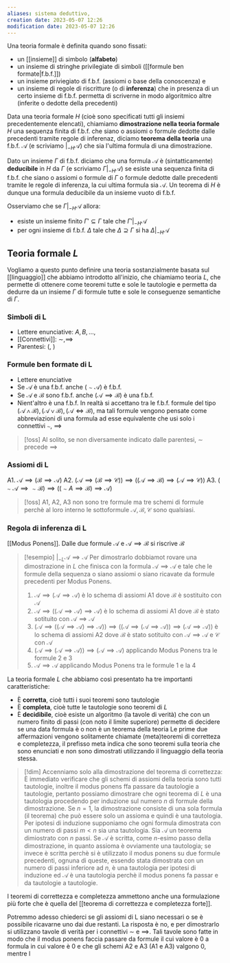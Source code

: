 ```yaml
---
aliases: sistema deduttivo,
creation date: 2023-05-07 12:26
modification date: 2023-05-07 12:26
---
```


Una teoria formale è definita quando sono fissati:
- un [[insieme]] di simbolo (**alfabeto**)
- un insieme di stringhe privilegiate di simboli ([[formule ben formate|f.b.f.]])
- un insieme priviegiato di f.b.f. (assiomi o base della conoscenza) e
- un insieme di regole di riscritture (o di **inferenza**) che in presenza di un certo insieme di f.b.f. permetta di scriverne in modo algoritmico altre (inferite o dedotte della precedenti)



Data una teoria formale $H$ (cioè sono specificati tutti gli insiemi precedentemente elencati), chiamiamo **dimostrazione nella teoria formale** $H$ una sequenza finita di f.b.f. che siano o assiomi o formule dedotte dalle precedenti tramite regole di inferenaz, diciamo **teorema della teoria** una f.b.f. $\mathcal{A}$ (e scriviamo $|_{-H} \mathcal{A}$) che sia l'ultima formula di una dimostrazione.

Dato un insieme $\Gamma$ di f.b.f. diciamo che una formula $\mathcal{A}$ è (sintatticamente) **deducibile** in $H$ da $\Gamma$ (e scriviamo $\Gamma |_{-H}\mathcal{A}$) se esiste una sequenza finita di f.b.f. che siano o assiomi o formule di $\Gamma$ o formule dedotte dalle precedenti tramite le regole di inferenza, la cui ultima formula sia $\mathcal{A}$.
Un teorema di $H$ è dunque una formula deducibile da un insieme vuoto di f.b.f.

Osserviamo che se $\Gamma |_{-H}\mathcal{A}$ allora:
- esiste un insieme finito $\Gamma' \subseteq \Gamma$ tale che $\Gamma' |_{-H}\mathcal{A}$
- per ogni insieme di f.b.f. $\Delta$ tale che $\Delta \supseteq \Gamma$ si ha $\Delta |_{-H} \mathcal{A}$


## Teoria formale $L$
Vogliamo a questo punto definire una teoria sostanzialmente basata sul [[linguaggio]] che abbiamo introdotto all'inizio, che chiamiamo teoria $L$, che permette di ottenere come teoremi tutte e sole le tautologie e permetta da dedurre da un insieme $\Gamma$ di formule tutte e sole le conseguenze semantiche di $\Gamma$.

### Simboli di L
- Lettere enunciative: $A, B, \dots,$
- [[Connettivi]]: $\sim,\implies$
- Parentesi: (, )

### Formule ben formate di L
- Lettere enunciative
- Se $\mathcal{A}$ è una f.b.f. anche $(\sim \mathcal{A})$ è f.b.f.
- Se $\mathcal{A}$ e $\mathcal{B}$ sono f.b.f. anche $(\mathcal{A} \implies \mathcal{B})$ è una f.b.f.
- Nient'altro è una f.b.f.
In realtà si accettano tra le f.b.f. formule del tipo $(\mathcal{A} \land \mathcal{B}), (\mathcal{A} \lor \mathcal{B}), (\mathcal{A} \iff \mathcal{B})$, ma tali formule vengono pensate come abbreviazioni di una formula ad esse equivalente che usi solo i connettivi $\sim$, $\implies$

>[!oss]
>Al solito, se non diversamente indicato dalle parentesi, $\sim$ precede $\implies$


### Assiomi di L
A1. $\mathcal{A} \implies (\mathcal{B} \implies \mathcal{A})$
A2. $(\mathcal{A} \implies (\mathcal{B} \implies \mathcal{C})) \implies ((\mathcal{A} \implies \mathcal{B}) \implies (\mathcal{A} \implies \mathcal{C}))$
A3. $(\sim \mathcal{A} \implies \sim \mathcal{B}) \implies ((\sim A \implies \mathcal{B}) \implies \mathcal{A})$


>[!oss] 
>A1, A2, A3 non sono tre formule ma tre schemi di formule perchè al loro interno le sottoformule $\mathcal{A},\mathcal{B},\mathcal{C}$ sono qualsiasi.

### Regola di inferenza di L
[[Modus Ponens]]. Dalle due formule $\mathcal{A}$ e $\mathcal{A} \implies \mathcal{B}$ si riscrive $\mathcal{B}$

>[!esempio]
>$|_{-L} \mathcal{A} \implies \mathcal{A}$
>Per dimostrarlo dobbiamot rovare una dimostrazione in $L$ che finisca con la formula $\mathcal{A} \implies \mathcal{A}$ e tale che le formule della sequenza o siano assiomi o siano ricavate da formule precedenti per Modus Ponens.
>1. $\mathcal{A} \implies (\mathcal{A} \implies \mathcal{A})$ è lo schema di assiomi A1 dove $\mathcal{B}$ è sostituito con $\mathcal{A}$
>2. $\mathcal{A} \implies ((\mathcal{A} \implies \mathcal{A}) \implies \mathcal{A})$ è lo schema di assiomi A1 dove $\mathcal{B}$ è stato sotituito con $\mathcal{A} \implies \mathcal{A}$
>3. $(\mathcal{A} \implies (( \mathcal{A} \implies \mathcal{A}) \implies \mathcal{A})) \implies ((\mathcal{A} \implies (\mathcal{A} \implies \mathcal{A}))\implies (\mathcal{A} \implies \mathcal{A}))$ è lo schema di assiomi A2 dove $\mathcal{B}$ è stato sotituito con $\mathcal{A} \implies \mathcal{A}$ e $\mathcal{C}$ con $\mathcal{A}$
>4. $(\mathcal{A} \implies (\mathcal{A} \implies \mathcal{A})) \implies (\mathcal{A} \implies \mathcal{A})$ applicando Modus Ponens tra le formule 2 e 3
>5. $\mathcal{A} \implies \mathcal{A}$ applicando Modus Ponens tra le formule 1 e la 4



La teoria formale $L$ che abbiamo così presentato ha tre importanti caratteristiche:
- È **corretta**, cioè tutti i suoi teoremi sono tautologie
- È **completa**, cioè tutte le tautologie sono teoremi di $L$
- È **decidibile**, cioè esiste un algoritmo (la tavole di verità) che con un numero finito di passi (con noto il limite superiore) permette di decidere se una data formula è o non è un teorema della teoria
Le prime due affermazioni vengono solitamente chiamate (meta)teoremi di corretteza e completezza, il prefisso meta indica che sono teoremi sulla teoria che sono enunciati e non sono dimostrati utilizzando il linguaggio della teoria stessa.

> [!dim]
> Accenniamo solo alla dimostrazione del teorema di correttezza:
> È immediato verificare che gli schemi di assiomi della teoria sono tutti tautologie, inoltre il modus ponens ffa passare da tautologie a tautologie, pertanto possiamo dimostrare che ogni teorema di $L$ è una tautologia procedendo per induzione sul numero $n$ di formule della dimostrazione. Se $n = 1$, la dimostrazione consiste di una sola formula (il teorema) che può essere solo un assioma e quindi è una tautologia.
> Per ipotesi di induzione supponiamo che ogni formula dimostrata con un numero di passi $m < n$ sia una tautologia. Sia $\mathcal{A}$ un teorema dimiostrato con $n$ passi. Se $\mathcal{A}$ è scritta, come $n$-esimo passo della dimostrazione, in quanto assioma è ovviamente una tautologia;  se invece è scritta perchè si è utilizzato il modus ponens su due formule precedenti, ognuna di queste, essendo stata dimostrata con un numero di passi inferiore ad $n$, è una tautologia per ipotesi di induzione ed $\mathcal{A}$ è una tautologia perchè il modus ponens fa passar e da tautologie a tautologie.

I teoremi di correttezza e completezza ammettono anche una formulazione più forte che è quella del [[teorema di correttezza e completezza forte]].

Potremmo adesso chiederci se gli assiomi di L siano necessari o se è possibile ricavarne uno dai due restanti. La risposta è no, e per dimostrarlo si utilizzano tavole di verità per i connettivi $\sim$ e $\implies$. Tali tavole sono fatte in modo che il modus ponens faccia passare da formule il cui valore è 0 a formula in cui valore è 0 e che gli schemi A2 e A3 (A1 e A3) valgono 0, mentre l